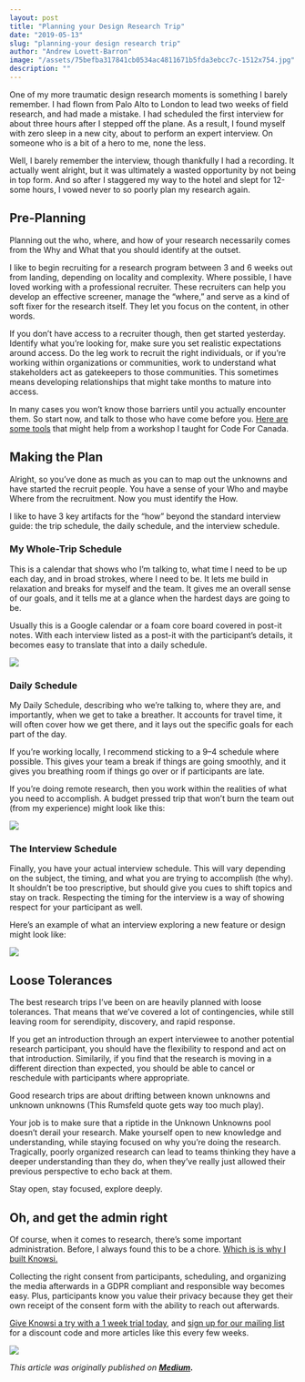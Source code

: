 ```yaml
---
layout: post
title: "Planning your Design Research Trip"
date: "2019-05-13"
slug: "planning-your design research trip"
author: "Andrew Lovett-Barron"
image: "/assets/75befba317841cb0534ac4811671b5fda3ebcc7c-1512x754.jpg"
description: ""
---
```


One of my more traumatic design research moments is something I barely remember. I had flown from Palo Alto to London to lead two weeks of field research, and had made a mistake. I had scheduled the first interview for about three hours after I stepped off the plane. As a result, I found myself with zero sleep in a new city, about to perform an expert interview. On someone who is a bit of a hero to me, none the less.

Well, I barely remember the interview, though thankfully I had a recording. It actually went alright, but it was ultimately a wasted opportunity by not being in top form. And so after I staggered my way to the hotel and slept for 12-some hours, I vowed never to so poorly plan my research again.

## **Pre-Planning**

Planning out the who, where, and how of your research necessarily comes from the Why and What that you should identify at the outset.

I like to begin recruiting for a research program between 3 and 6 weeks out from landing, depending on locality and complexity. Where possible, I have loved working with a professional recruiter. These recruiters can help you develop an effective screener, manage the “where,” and serve as a kind of soft fixer for the research itself. They let you focus on the content, in other words.

If you don’t have access to a recruiter though, then get started yesterday. Identify what you’re looking for, make sure you set realistic expectations around access. Do the leg work to recruit the right individuals, or if you’re working within organizations or communities, work to understand what stakeholders act as gatekeepers to those communities. This sometimes means developing relationships that might take months to mature into access.

In many cases you won’t know those barriers until you actually encounter them. So start now, and talk to those who have come before you. [Here are some tools](https://medium.com/knowsi/bureaucratic-mysteries-design-tools-for-government-9842decdf9fa) that might help from a workshop I taught for Code For Canada.

## **Making the Plan**

Alright, so you’ve done as much as you can to map out the unknowns and have started the recruit people. You have a sense of your Who and maybe Where from the recruitment. Now you must identify the How.

I like to have 3 key artifacts for the “how” beyond the standard interview guide: the trip schedule, the daily schedule, and the interview schedule.

### **My Whole-Trip Schedule**

This is a calendar that shows who I’m talking to, what time I need to be up each day, and in broad strokes, where I need to be. It lets me build in relaxation and breaks for myself and the team. It gives me an overall sense of our goals, and it tells me at a glance when the hardest days are going to be.

Usually this is a Google calendar or a foam core board covered in post-it notes. With each interview listed as a post-it with the participant’s details, it becomes easy to translate that into a daily schedule.

![](/assets/60486a55113ef18b7db3e4a42ae5194a4da83084-640x640.jpg)

### **Daily Schedule**

My Daily Schedule, describing who we’re talking to, where they are, and importantly, when we get to take a breather. It accounts for travel time, it will often cover how we get there, and it lays out the specific goals for each part of the day.

If you’re working locally, I recommend sticking to a 9–4 schedule where possible. This gives your team a break if things are going smoothly, and it gives you breathing room if things go over or if participants are late.

If you’re doing remote research, then you work within the realities of what you need to accomplish. A budget pressed trip that won’t burn the team out (from my experience) might look like this:

![](/assets/3dc904707e960da74d0d662aad43639772103033-1362x828.png)

### **The Interview Schedule**

Finally, you have your actual interview schedule. This will vary depending on the subject, the timing, and what you are trying to accomplish (the why). It shouldn’t be too prescriptive, but should give you cues to shift topics and stay on track. Respecting the timing for the interview is a way of showing respect for your participant as well.

Here’s an example of what an interview exploring a new feature or design might look like:

![](/assets/fcbe3262eb7090725a303b0ba537bfd02a11b9ff-1372x1194.png)

## **Loose Tolerances**

The best research trips I’ve been on are heavily planned with loose tolerances. That means that we’ve covered a lot of contingencies, while still leaving room for serendipity, discovery, and rapid response.

If you get an introduction through an expert interviewee to another potential research participant, you should have the flexibility to respond and act on that introduction. Similarily, if you find that the research is moving in a different direction than expected, you should be able to cancel or reschedule with participants where appropriate.

Good research trips are about drifting between known unknowns and unknown unknowns (This Rumsfeld quote gets way too much play).

Your job is to make sure that a riptide in the Unknown Unknowns pool doesn’t derail your research. Make yourself open to new knowledge and understanding, while staying focused on why you’re doing the research. Tragically, poorly organized research can lead to teams thinking they have a deeper understanding than they do, when they’ve really just allowed their previous perspective to echo back at them.

Stay open, stay focused, explore deeply.

## **Oh, and get the admin right**

Of course, when it comes to research, there’s some important administration. Before, I always found this to be a chore. [Which is is why I built Knowsi.](https://www.knowsi.com/)

Collecting the right consent from participants, scheduling, and organizing the media afterwards in a GDPR compliant and responsible way becomes easy. Plus, participants know you value their privacy because they get their own receipt of the consent form with the ability to reach out afterwards.

[Give Knowsi a try with a 1 week trial today](https://www.knowsi.com/join), and [sign up for our mailing list](https://www.knowsi.com/?mail=true) for a discount code and more articles like this every few weeks.

![](/assets/214e7ca97916f7c7673fc14b493a9a8e024746cb-1400x847.png)

_This article was originally published on **[Medium](https://medium.com/knowsi/planning-your-design-research-trip-5eef90710026).**_
